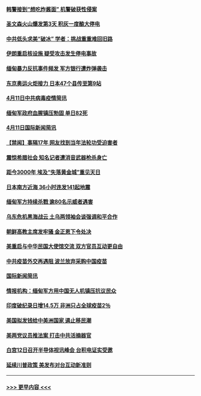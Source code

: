 #### [韩警接到“想吃炸酱面” 机警破获性侵案](../pages/prog202/a103094214.md?t=04121702) 
#### [圣文森火山爆发第3天 积灰一度酿大停电](../pages/prog202/a103094183.md?t=04121702) 
#### [中共低头求美“破冰” 学者：挑战重重难回旧路](../pages/prog202/a103094153.md?t=04121702) 
#### [伊朗重启核设施 疑受攻击发生停电事故](../pages/prog202/a103094103.md?t=04121702) 
#### [缅甸暴力反抗事件频发 军方银行遭炸弹袭击](../pages/prog202/a103093973.md?t=04121702) 
#### [东京奥运火炬接力 日本47个县传至第9站](../pages/prog202/a103093984.md?t=04121702) 
#### [4月11日中共病毒疫情简讯](../pages/prog202/a103093916.md?t=04121702) 
#### [缅甸军政府血腥镇压勃固 单日82死](../pages/prog202/a103093910.md?t=04121702) 
#### [4月11日国际新闻简讯](../pages/prog202/a103093892.md?t=04121702) 
#### [【禁闻】事隔17年 网友找到当年法轮功受迫害者](../pages/prog202/a103093874.md?t=04121702) 
#### [震惊希腊社会 知名记者遭消音武器枪杀身亡](../pages/prog202/a103093832.md?t=04121702) 
#### [距今3000年 埃及“失落黄金城”重见天日](../pages/prog202/a103093805.md?t=04121702) 
#### [日本南方近海 36小时连发141起地震](../pages/prog202/a103093794.md?t=04121702) 
#### [缅甸军方持续杀戮 逾80名示威者遇害](../pages/prog202/a103093692.md?t=04121702) 
#### [乌东危机黑海战云 土乌两领袖会谈强调和平合作](../pages/prog202/a103093649.md?t=04121702) 
#### [朝鲜高教主席发牢骚 金正恩下令处决](../pages/prog202/a103093618.md?t=04121702) 
#### [美重启与中华民国大使馆交流 双方官员互动更自由](../pages/prog202/a103093585.md?t=04121702) 
#### [中共疫苗外交再遇阻 波兰放弃采购中国疫苗](../pages/prog202/a103093534.md?t=04121702) 
#### [国际新闻简讯](../pages/prog202/a103093502.md?t=04121702) 
#### [情报机构：缅甸军方用中国无人机镇压抗议民众](../pages/prog202/a103093454.md?t=04121702) 
#### [印度破纪录日增14.5万 非洲只占全球疫苗2％](../pages/prog202/a103093389.md?t=04121702) 
#### [美国拟发钱给中美洲国家 遏止移民潮](../pages/prog202/a103093379.md?t=04121702) 
#### [美两党议员推法案 打击中共活摘器官](../pages/prog202/a103093362.md?t=04121702) 
#### [白宫12日召开半导体视讯峰会 台积电证实受邀](../pages/prog202/a103093359.md?t=04121702) 
#### [延续川普政策 美发布对台互动新准则](../pages/prog202/a103093364.md?t=04121702) 

----
#### [ >>> 更早内容 <<< ](../indexes/prog202-earlier.md)
